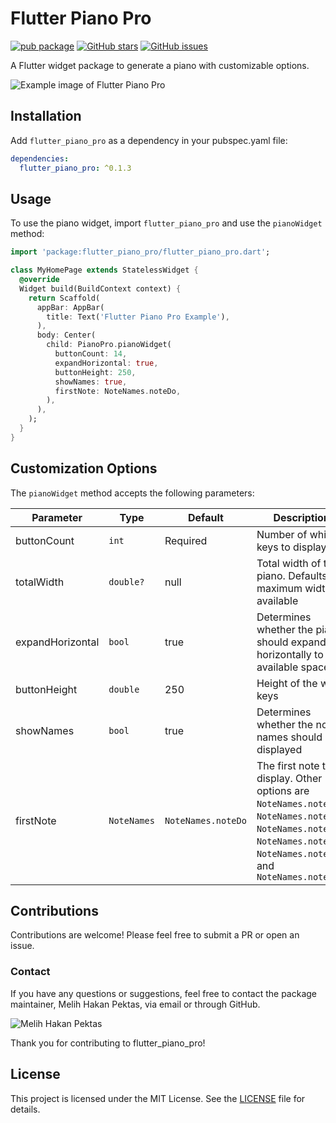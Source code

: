 # Flutter Piano Pro

[![pub package](https://img.shields.io/pub/v/flutter_piano_pro.svg)](https://pub.dev/packages/flutter_piano_pro)
[![GitHub stars](https://img.shields.io/github/stars/MelihHakanPektas/flutter_piano_pro.svg?style=social)](https://github.com/MelihHakanPektas/flutter_piano_pro)
[![GitHub issues](https://img.shields.io/github/issues/MelihHakanPektas/flutter_piano_pro.svg)](https://github.com/MelihHakanPektas/flutter_piano_pro/issues)

A Flutter widget package to generate a piano with customizable options.

![Example image of Flutter Piano Pro](https://github.com/MelihHakanPektas/flutter_piano_pro/raw/main/screenshots/example.png)

## Installation

Add `flutter_piano_pro` as a dependency in your pubspec.yaml file:

```yaml
dependencies:
  flutter_piano_pro: ^0.1.3
```

## Usage

To use the piano widget, import `flutter_piano_pro` and use the `pianoWidget` method:

```dart
import 'package:flutter_piano_pro/flutter_piano_pro.dart';

class MyHomePage extends StatelessWidget {
  @override
  Widget build(BuildContext context) {
    return Scaffold(
      appBar: AppBar(
        title: Text('Flutter Piano Pro Example'),
      ),
      body: Center(
        child: PianoPro.pianoWidget(
          buttonCount: 14,
          expandHorizontal: true,
          buttonHeight: 250,
          showNames: true,
          firstNote: NoteNames.noteDo,
        ),
      ),
    );
  }
}
```

## Customization Options

The `pianoWidget` method accepts the following parameters:

| Parameter        | Type        | Default            | Description                                                                                                                                                              |
| ---------------- | ----------- | ------------------ | ------------------------------------------------------------------------------------------------------------------------------------------------------------------------ |
| buttonCount      | `int`       | Required           | Number of white keys to display                                                                                                                                          |
| totalWidth       | `double?`   | null               | Total width of the piano. Defaults to maximum width available                                                                                                            |
| expandHorizontal | `bool`      | true               | Determines whether the piano should expand horizontally to fill available space                                                                                          |
| buttonHeight     | `double`    | 250                | Height of the white keys                                                                                                                                                 |
| showNames        | `bool`      | true               | Determines whether the note names should be displayed                                                                                                                    |
| firstNote        | `NoteNames` | `NoteNames.noteDo` | The first note to display. Other options are `NoteNames.noteRe`, `NoteNames.noteMi`, `NoteNames.noteFa`, `NoteNames.noteSol`, `NoteNames.noteLa`, and `NoteNames.noteSi` |

## Contributions

Contributions are welcome! Please feel free to submit a PR or open an issue.

### Contact

If you have any questions or suggestions, feel free to contact the package maintainer, Melih Hakan Pektas, via email or through GitHub.

![Melih Hakan Pektas](https://avatars.githubusercontent.com/u/79354366)

Thank you for contributing to flutter_piano_pro!

## License

This project is licensed under the MIT License. See the [LICENSE](https://github.com/MelihHakanPektas/flutter_piano_pro/blob/main/LICENSE) file for details.
